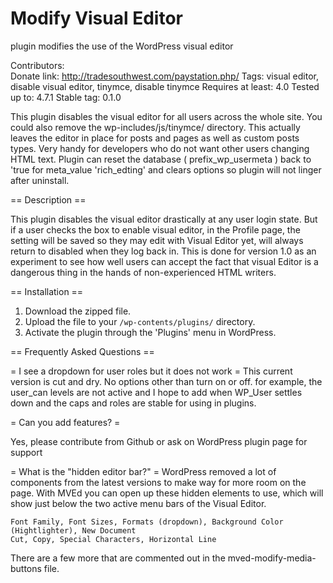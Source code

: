 # Modify Visual Editor
plugin modifies the use of the WordPress visual editor

Contributors:  
Donate link: http://tradesouthwest.com/paystation.php/
Tags: visual editor, disable visual editor, tinymce, disable tinymce
Requires at least: 4.0
Tested up to: 4.7.1
Stable tag: 0.1.0


This plugin disables the visual editor for all users across the whole site. You could also remove the wp-includes/js/tinymce/ directory. This actually leaves the editor in place for posts and pages as well as custom posts types. Very handy for developers who do not want other users changing HTML text. Plugin can reset the database ( prefix_wp_usermeta ) back to 'true for meta_value 'rich_edting' and clears options so plugin will not linger after uninstall.

== Description ==

This plugin disables the visual editor drastically at any user login state. But if a user checks the box to enable visual editor, in the Profile page, the setting will be saved so they may edit with Visual Editor yet, will always return to disabled when they log back in. This is done for version 1.0 as an experiment to see how well users can accept the fact that visual Editor is a dangerous thing in the hands of non-experienced HTML writers. 


== Installation ==

1. Download the zipped file.
2. Upload the file to your `/wp-contents/plugins/` directory.
3. Activate the plugin through the 'Plugins' menu in WordPress.

== Frequently Asked Questions ==

= I see a dropdown for user roles but it does not work =
This current version is cut and dry. No options other than turn on or off.
for example, the user_can levels are not active and I hope to add when WP_User settles down and the caps and roles are stable
for using in  plugins.

= Can you add features? =

Yes, please contribute from Github or ask on WordPress plugin page for support

= What is the "hidden editor bar?" =
WordPress removed a lot of components from the latest versions to make way for
more room on the page. With MVEd you can open up these hidden elements to use, which will show just below the two active menu bars of the Visual Editor.

    Font Family, Font Sizes, Formats (dropdown), Background Color (Hightlighter), New Document
    Cut, Copy, Special Characters, Horizontal Line
There are a few more that are commented out in the mved-modify-media-buttons file.




